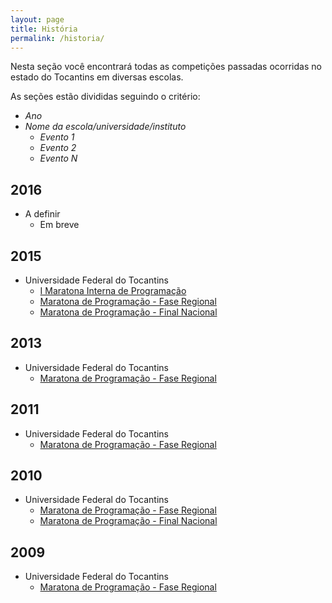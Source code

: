 ```yaml
---
layout: page
title: História
permalink: /historia/
---
```


Nesta seção você encontrará todas as competições passadas ocorridas no estado do Tocantins em diversas escolas.

As seções estão divididas seguindo o critério:

- _Ano_
- _Nome da escola/universidade/instituto_
  - _Evento 1_
  - _Evento 2_
  - _Evento N_

2016
-----
- A definir
  - Em breve

2015
-----
- Universidade Federal do Tocantins
  - [I Maratona Interna de Programação](past_contests/uft/2015/interna)
  - [Maratona de Programação - Fase Regional](past_contests/uft/2015/regional)
  - [Maratona de Programação - Final Nacional](past_contests/uft/2015/nacional)

2013
-----
- Universidade Federal do Tocantins
  - [Maratona de Programação - Fase Regional](past_contests/uft/2013/interna1)

2011
-----
- Universidade Federal do Tocantins
  - [Maratona de Programação - Fase Regional](past_contests/uft/2011/interna1)

2010
-----
- Universidade Federal do Tocantins
  - [Maratona de Programação - Fase Regional](past_contests/uft/2010/interna1)
  - [Maratona de Programação - Final Nacional](past_contests/uft/2010/nacional)

2009
-----
- Universidade Federal do Tocantins
  - [Maratona de Programação - Fase Regional](past_contests/uft/2009/interna1)
